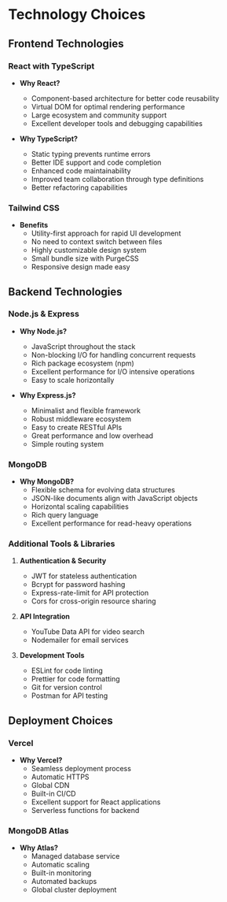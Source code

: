 # Technology Choices

## Frontend Technologies

### React with TypeScript

- **Why React?**

  - Component-based architecture for better code reusability
  - Virtual DOM for optimal rendering performance
  - Large ecosystem and community support
  - Excellent developer tools and debugging capabilities

- **Why TypeScript?**
  - Static typing prevents runtime errors
  - Better IDE support and code completion
  - Enhanced code maintainability
  - Improved team collaboration through type definitions
  - Better refactoring capabilities

### Tailwind CSS

- **Benefits**
  - Utility-first approach for rapid UI development
  - No need to context switch between files
  - Highly customizable design system
  - Small bundle size with PurgeCSS
  - Responsive design made easy

## Backend Technologies

### Node.js & Express

- **Why Node.js?**

  - JavaScript throughout the stack
  - Non-blocking I/O for handling concurrent requests
  - Rich package ecosystem (npm)
  - Excellent performance for I/O intensive operations
  - Easy to scale horizontally

- **Why Express.js?**
  - Minimalist and flexible framework
  - Robust middleware ecosystem
  - Easy to create RESTful APIs
  - Great performance and low overhead
  - Simple routing system

### MongoDB

- **Why MongoDB?**
  - Flexible schema for evolving data structures
  - JSON-like documents align with JavaScript objects
  - Horizontal scaling capabilities
  - Rich query language
  - Excellent performance for read-heavy operations

### Additional Tools & Libraries

1. **Authentication & Security**

   - JWT for stateless authentication
   - Bcrypt for password hashing
   - Express-rate-limit for API protection
   - Cors for cross-origin resource sharing

2. **API Integration**

   - YouTube Data API for video search
   - Nodemailer for email services

3. **Development Tools**
   - ESLint for code linting
   - Prettier for code formatting
   - Git for version control
   - Postman for API testing

## Deployment Choices

### Vercel

- **Why Vercel?**
  - Seamless deployment process
  - Automatic HTTPS
  - Global CDN
  - Built-in CI/CD
  - Excellent support for React applications
  - Serverless functions for backend

### MongoDB Atlas

- **Why Atlas?**
  - Managed database service
  - Automatic scaling
  - Built-in monitoring
  - Automated backups
  - Global cluster deployment
